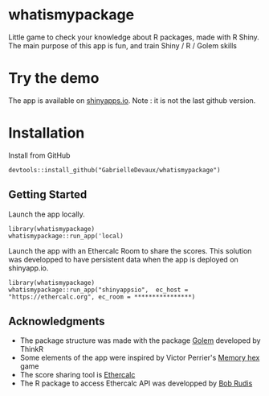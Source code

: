 # whatismypackage
Little game to check your knowledge about R packages, made with R Shiny. The main purpose of this app is fun, and train Shiny / R / Golem skills


# Try the demo
The app is available on [shinyapps.io](https://gabrielledevaux.shinyapps.io/whatismypackage/). Note : it is not the last github version.


# Installation

Install from GitHub
```
devtools::install_github("GabrielleDevaux/whatismypackage")
```

## Getting Started

Launch the app locally.
```
library(whatismypackage)
whatismypackage::run_app('local)
```
Launch the app with an Ethercalc Room to share the scores. This solution was developped to have persistent data when the app is deployed on shinyapp.io.
```
library(whatismypackage)
whatismypackage::run_app("shinyappsio",  ec_host = "https://ethercalc.org", ec_room = ****************)
```


## Acknowledgments

* The package structure was made with the package [Golem](https://github.com/ThinkR-open/golem) developed by ThinkR
* Some elements of the app were inspired by Victor Perrier's [Memory hex](https://github.com/dreamRs/memory-hex) game
* The score sharing tool is [Ethercalc](https://github.com/audreyt/ethercalc)
* The R package to access Ethercalc API was developped by [Bob Rudis](https://github.com/hrbrmstr/ethercalc)


